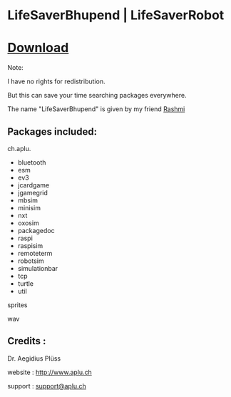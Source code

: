 # LifeSaverBhupend | LifeSaverRobot

# [Download](https://github.com/bhupendpatil/LifeSaverBhupend/releases)

Note:

I have no rights for redistribution.

But this can save your time searching packages everywhere.

The name "LifeSaverBhupend" is given by my friend [Rashmi](https://github.com/Rashmi1404)

## Packages included:
ch.aplu.
* bluetooth
* esm
* ev3
* jcardgame
* jgamegrid
* mbsim
* minisim
* nxt
* oxosim
* packagedoc
* raspi
* raspisim
* remoteterm
* robotsim
* simulationbar
* tcp
* turtle
* util

sprites

wav

## Credits :
Dr. Aegidius Plüss

website : http://www.aplu.ch 

support : support@aplu.ch